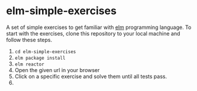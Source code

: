 # elm-simple-exercises

A set of simple exercises to get familiar with [elm](http://elm-lang.org) programming language. To start with the exercises, clone this repository to your local machine and follow these steps.

1. `cd elm-simple-exercises`
2. `elm package install`
3. `elm reactor`
4. Open the given url in your browser
5. Click on a specific exercise and solve them until all tests pass.
6.

